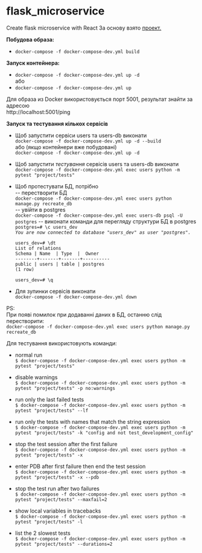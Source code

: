 # flask_microservice
Create flask microservice with React
За основу взято [проект.](https://testdriven.io/courses/tdd-flask/pytest-setup/#collapse1)

**Побудова образа:**  
 - `docker-compose -f docker-compose-dev.yml build`

**Запуск контейнера:**    
- `docker-compose -f docker-compose-dev.yml up -d`  
або  
- `docker-compose -f docker-compose-dev.yml up` 

Для образа из Docker використовується порт 5001, результат знайти за адресою  
 http://localhost:5001/ping

**Запуск та тестування кількох сервісів**  

- Щоб запустити сервіси users та users-db виконати  
`docker-compose -f docker-compose-dev.yml up -d --build`  
або (якщо контейнери вже побудовані)  
`docker-compose -f docker-compose-dev.yml up -d` 

- Щоб запустити *тестування* сервісів users та users-db виконати  
`docker-compose -f docker-compose-dev.yml exec users python -m pytest "project/tests"`
- Щоб протестувати БД, потрібно  
-- перестворити БД  
`docker-compose -f docker-compose-dev.yml exec users python manage.py recreate_db`  
-- увійти в postgres  
`docker-compose -f docker-compose-dev.yml exec users-db psql -U postgres`
-- виконати команди для перегляду структури БД в postgres  
`postgres=# \c users_dev`  
*`You are now connected to database "users_dev" as user "postgres".`*  

  `users_dev=# \dt`  
         `List of relations`  
 `Schema | Name  | Type  |  Owner  `  
`--------+-------+-------+----------  `  
 `public | users | table | postgres  `  
`(1 row)`  

  `users_dev=# \q`  

- Для зупинки сервісів виконати  
`docker-compose -f docker-compose-dev.yml down`

PS:  
При появі помилок при додаванні даних в БД, останню слід перестворити:  
`docker-compose -f docker-compose-dev.yml exec users python manage.py recreate_db`  

Для тестування використовують команди:  
- normal run   
`$ docker-compose -f docker-compose-dev.yml exec users python -m pytest "project/tests"`

- disable warnings  
`$ docker-compose -f docker-compose-dev.yml exec users python -m pytest "project/tests" -p no:warnings`

- run only the last failed tests  
`$ docker-compose -f docker-compose-dev.yml exec users python -m pytest "project/tests" --lf`

- run only the tests with names that match the string expression  
`$ docker-compose -f docker-compose-dev.yml exec users python -m pytest "project/tests" -k "config and not test_development_config"`

- stop the test session after the first failure  
`$ docker-compose -f docker-compose-dev.yml exec users python -m pytest "project/tests" -x`

- enter PDB after first failure then end the test session  
`$ docker-compose -f docker-compose-dev.yml exec users python -m pytest "project/tests" -x --pdb`

- stop the test run after two failures  
`$ docker-compose -f docker-compose-dev.yml exec users python -m pytest "project/tests" --maxfail=2`

- show local variables in tracebacks  
`$ docker-compose -f docker-compose-dev.yml exec users python -m pytest "project/tests" -l`

- list the 2 slowest tests  
`$ docker-compose -f docker-compose-dev.yml exec users python -m pytest "project/tests" --durations=2` 

